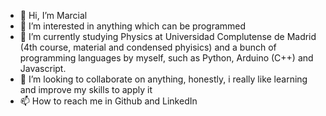 - 👋 Hi, I’m Marcial
- 👀 I’m interested in anything which can be programmed
- 🌱 I’m currently studying Physics at Universidad Complutense de Madrid (4th course, material and condensed phyisics) and a bunch of programming languages by myself, such as Python, Arduino (C++) and Javascript.
- 💞️ I’m looking to collaborate on anything, honestly, i really like learning and improve my skills to apply it
- 📫 How to reach me in Github and LinkedIn

<!---
Marcialbarajas/Marcialbarajas is a ✨ special ✨ repository because its `README.md` (this file) appears on your GitHub profile.
You can click the Preview link to take a look at your changes.
--->
